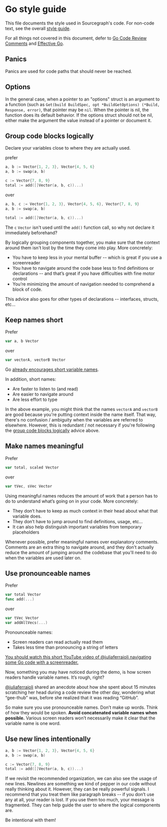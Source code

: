# Go style guide

This file documents the style used in Sourcegraph's code. For non-code text, see the overall [style guide](../communication/style_guide.md).

For all things not covered in this document, defer to
[Go Code Review Comments](https://code.google.com/p/go-wiki/wiki/CodeReviewComments)
and [Effective Go](http://golang.org/doc/effective_go.html).

## Panics

Panics are used for code paths that should never be reached.

## Options

In the general case, when a pointer to an "options" struct is an argument
to a function (such as `Get(build BuildSpec, opt *BuildGetOptions) (*Build, Response, error)`,
that pointer may be `nil`. When the pointer is nil, the function does its default behavior.
If the options struct should not be nil, either make the argument the value instead of a
pointer or document it.

## Group code blocks logically

Declare your variables close to where they are actually used.

prefer

```go
a, b := Vector{1, 2, 3}, Vector{4, 5, 6}
a, b := swap(a, b)

c := Vector{7, 8, 9}
total := add([]Vector(a, b, c))...)
```

over

```go
a, b, c := Vector{1, 2, 3}, Vector{4, 5, 6}, Vector{7, 8, 9}
a, b := swap(a, b)

total := add([]Vector(a, b, c))...)
```

The `c` `Vector` isn't used until the `add()` function call, so why not declare it immediately beforehand?

By logically grouping components together, you make sure that the context around them isn't lost by the time they come into play. More concretely:

- You have to keep less in your mental buffer -- which is great if you use a screenreader
- You have to navigate around the code base less to find definitions or declarations -- and that’s great if you have difficulties with fine motor control
- You’re minimizing the amount of navigation needed to comprehend a block of code.

This advice also goes for other types of declarations -- interfaces, structs, etc…

## Keep names short

Prefer

```go
var a, b Vector
```

over

```go
var vectorA, vectorB Vector
```

Go [already encourages short variable names](https://github.com/golang/go/wiki/CodeReviewComments#variable-names).

In addition, short names:

- Are faster to listen to (and read)
- Are easier to navigate around
- Are less effort to type

In the above example, you might think that the names `vectorA` and `vectorB` are good because you're putting context inside the name itself. That way, there's no confusion / ambiguity when the variables are referred to elsewhere. However, this is redundant / not necessary if you're following the [group code blocks logically](#group-code-blocks-logically) advice above.

## Make names meaningful

Prefer

```go
var total, scaled Vector
```

over

```go
var tVec, sVec Vector
```

Using meaningful names reduces the amount of work that a person has to do to understand what’s going on in your code. More concretely:

- They don’t have to keep as much context in their head about what that variable does.
- They don’t have to jump around to find definitions, usage, etc…
- It can also help distinguish important variables from temporary placeholders

Whenever possible, prefer meaningful names over explanatory comments. Comments are an extra thing to navigate around, and they don't actually reduce the amount of jumping around the codebase that you'll need to do when the variables are used later on.

## Use pronounceable names

Prefer

```go
var total Vector
func add(...)
```

over

```go
var tVec Vector
var addAllVecs(...)
```

Pronounceable names:

- Screen readers can read actually read them
- Takes less time than pronouncing a string of letters

[You should watch this short YouTube video of @juliaferraioli navigating some Go code with a screenreader.](https://www.youtube.com/watch?v=xwjvufcJK-Q)

Now, something you may have noticed during the demo, is how screen readers handle variable names. It’s rough, right?

[@juliaferraioli](https://twitter.com/juliaferraioli) shared an anecdote about how she spent about 15 minutes scratching her head during a code review the other day, wondering what “gee-thub” was, before she realized that it was reading “GitHub”.

So make sure you use pronounceable names. Don’t make up words. Think of how they would be spoken. **Avoid concatenated variable names when possible.** Various screen readers won’t necessarily make it clear that the variable name is one word.

## Use new lines intentionally

```go
a, b := Vector{1, 2, 3}, Vector{4, 5, 6}
a, b := swap(a, b)

c := Vector{7, 8, 9}
total := add([]Vector(a, b, c))...)
```

If we revisit the recommended organization, we can also see the usage of new lines. Newlines are something we kind of pepper in our code without really thinking about it. However, they can be really powerful signals. I recommend that you treat them like paragraph breaks -- if you don’t use any at all, your reader is lost. If you use them too much, your message is fragmented. They can help guide the user to where the logical components are.

Be intentional with them!
